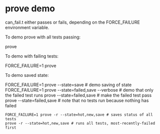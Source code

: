 # prove demo

can_fail.t either passes or fails, depending on the FORCE_FAILURE environment variable.

To demo prove with all tests passing:

  prove

To demo with failing tests:

  FORCE_FAILURE=1 prove

To demo saved state:

  FORCE_FAILURE=1 prove --state=save # demo saving of state
	FORCE_FAILURE=1 prove --state=failed,save --verbose # demo that only the failed test runs
	prove --state=failed,save # make the failed test pass
	prove --state=failed,save # note that no tests run because nothing has failed

	FORCE_FAILURE=1 prove -r --state=hot,new,save # saves status of all tests
	prove -r --state=hot,new,save # runs all tests, most-recently-failed first


